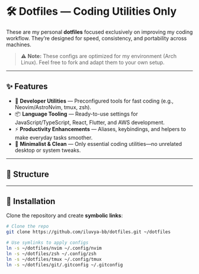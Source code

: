 # 🛠️ Dotfiles — Coding Utilities Only

These are my personal **dotfiles** focused exclusively on improving my coding workflow. They’re designed for speed, consistency, and portability across machines.  

> ⚠️ **Note:** These configs are optimized for my environment (Arch Linux). Feel free to fork and adapt them to your own setup.

---

## ✨ Features
- 🧰 **Developer Utilities** — Preconfigured tools for fast coding (e.g., Neovim/AstroNvim, tmux, zsh).  
- 📦 **Language Tooling** — Ready-to-use settings for JavaScript/TypeScript, React, Flutter, and AWS development.  
- ⚡ **Productivity Enhancements** — Aliases, keybindings, and helpers to make everyday tasks smoother.  
- 🧹 **Minimalist & Clean** — Only essential coding utilities—no unrelated desktop or system tweaks.

---

## 📂 Structure

---

## 🚀 Installation
Clone the repository and create **symbolic links**:  
```bash
# Clone the repo
git clone https://github.com/iluvya-bb/dotfiles.git ~/dotfiles

# Use symlinks to apply configs
ln -s ~/dotfiles/nvim ~/.config/nvim
ln -s ~/dotfiles/zsh ~/.config/zsh
ln -s ~/dotfiles/tmux ~/.config/tmux
ln -s ~/dotfiles/git/.gitconfig ~/.gitconfig

